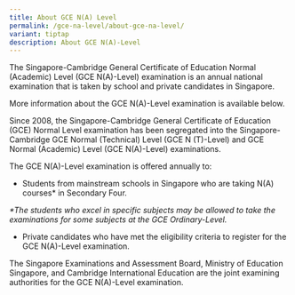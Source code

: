 ```yaml
---
title: About GCE N(A) Level
permalink: /gce-na-level/about-gce-na-level/
variant: tiptap
description: About GCE N(A)-Level
---
```

<p>The Singapore-Cambridge General Certificate of Education Normal (Academic)
Level (GCE N(A)-Level) examination is an annual national examination that
is taken by school and private candidates in Singapore.</p>
<p>More information about the GCE N(A)-Level examination is available below.</p>
<p>Since 2008, the Singapore-Cambridge General Certificate of Education (GCE)
Normal Level examination has been segregated into the Singapore-Cambridge
GCE Normal (Technical) Level (GCE N (T)-Level) and GCE Normal (Academic)
Level (GCE N(A)-Level) examinations.</p>
<p>The GCE N(A)-Level examination is offered annually to:</p>
<ul data-tight="true" class="tight">
<li>
<p>Students from mainstream schools in Singapore who are taking N(A) courses*
in Secondary Four.</p>
</li>
</ul>
<p><em>*The students who excel in specific subjects may be allowed to take the examinations for some subjects at the GCE Ordinary-Level.</em>
</p>
<ul data-tight="true" class="tight">
<li>
<p>Private candidates who have met the eligibility criteria to register for
the GCE N(A)-Level examination.</p>
</li>
</ul>
<p>The Singapore Examinations and Assessment Board, Ministry of Education
Singapore, and Cambridge International Education are the joint examining
authorities for the GCE N(A)-Level examination.</p>